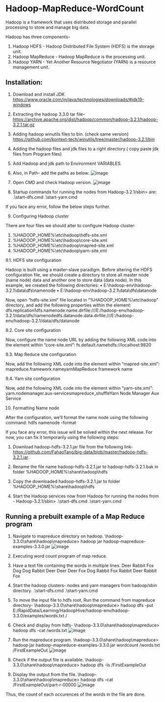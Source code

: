 # Hadoop-MapReduce-WordCount

Hadoop is a framework that uses distributed storage and parallel processing to store and manage big data. 

Hadoop has three components-
1) Hadoop HDFS - Hadoop Distributed File System (HDFS) is the storage unit.
2) Hadoop MapReduce - Hadoop MapReduce is the processing unit.
3) Hadoop YARN - Yet Another Resource Negotiator (YARN) is a resource management unit.

## Installation: 

1.	Download and install JDK 
https://www.oracle.com/in/java/technologies/downloads/#jdk19-windows 

2.	Extracting the hadoop 3.3.0 tar file- 
https://archive.apache.org/dist/hadoop/common/hadoop-3.2.1/hadoop-3.2.1.tar.gz 

3.	Adding hadoop winutils files to bin. (check same version) 
https://github.com/kontext-tech/winutils/tree/master/hadoop-3.2.1/bin 

4.	Adding the hadoop files and jdk files to a right directory.( copy paste jdk files from Program files) 

5.	Add Hadoop and jdk path to Environment VARIABLES.

6.	Also, in Path- add the paths as below:
 ![image](https://user-images.githubusercontent.com/60387180/206688365-2edbdf14-d3a0-405f-b2ec-b479ecb85bff.png)


7.	Open CMD and check Hadoop version.
 ![image](https://user-images.githubusercontent.com/60387180/206688394-82f35016-88fa-43cb-977d-e732e4251b31.png)


8.	Startup commands for running the nodes from Hadoop-3.2.1/sbin> are:
.\start-dfs.cmd 
.\start-yarn.cmd 

If you face any error, follow the below steps further.

9.	 Configuring Hadoop cluster

There are four files we should alter to configure Hadoop cluster:
1.	%HADOOP_HOME%\etc\hadoop\hdfs-site.xml
2.	%HADOOP_HOME%\etc\hadoop\core-site.xml
3.	%HADOOP_HOME%\etc\hadoop\mapred-site.xml
4.	%HADOOP_HOME%\etc\hadoop\yarn-site.xml


9.1. HDFS site configuration

Hadoop is built using a master-slave paradigm. Before altering the HDFS configuration file, we should create a directory to store all master node (name node) data and another one to store data (data node). In this example, we created the following directories:
•	E:\hadoop-env\hadoop-3.2.1\data\dfs\namenode
•	E:\hadoop-env\hadoop-3.2.1\data\dfs\datanode

Now, open “hdfs-site.xml” file located in “%HADOOP_HOME%\etc\hadoop” directory, and add the following properties within the <configuration></configuration> element:
<property><name>dfs.replication</name><value>1</value></property><property><name>dfs.namenode.name.dir</name><value>file:///E:/hadoop-env/hadoop-3.2.1/data/dfs/namenode</value></property><property><name>dfs.datanode.data.dir</name><value>file:///E:/hadoop-env/hadoop-3.2.1/data/dfs/datanode</value></property>


9.2. Core site configuration

Now, configure the name node URL by adding the following XML code into the <configuration></configuration> element within “core-site.xml”:
<property><name>fs.default.name</name><value>hdfs://localhost:9820</value></property>


9.3. Map Reduce site configuration

Now, add the following XML code into the <configuration></configuration> element within “mapred-site.xml”:
<property><name>mapreduce.framework.name</name><value>yarn</value><description>MapReduce framework name</description></property>


9.4. Yarn site configuration

Now, add the following XML code into the <configuration></configuration> element within “yarn-site.xml”:
<property><name>yarn.nodemanager.aux-services</name><value>mapreduce_shuffle</value><description>Yarn Node Manager Aux Service</description></property>


10.	 Formatting Name node

After the configuration, we’ll format the name node using the following command:
hdfs namenode -format

If you face any error, this issue will be solved within the next release. For now, you can fix it temporarily using the following steps:
1.	Download hadoop-hdfs-3.2.1.jar file from the following link- https://github.com/FahaoTang/big-data/blob/master/hadoop-hdfs-3.2.1.jar.
2.	Rename the file name hadoop-hdfs-3.2.1.jar to hadoop-hdfs-3.2.1.bak in folder %HADOOP_HOME%\share\hadoop\hdfs
3.	Copy the downloaded hadoop-hdfs-3.2.1.jar to folder %HADOOP_HOME%\share\hadoop\hdfs

11.	Start the Hadoop services now from Hadoop for running the nodes from -
Hadoop-3.2.1/sbin>
.\start-dfs.cmd 
.\start-yarn.cmd 

## Running a prebuilt example of a Map Reduce program

1.	Navigate to mapreduce directory on hadoop. 
\hadoop-3.3.0\share\hadoop\mapreduce>  hadoop jar hadoop-mapreduce-examples-3.3.0.jar 
![image](https://user-images.githubusercontent.com/60387180/206688605-8993448b-f490-440d-848c-94607033bac4.png)

  
2.	Executing word count program of map reduce. 
3.	Have a text file containing the words in multiple lines. 
Deer Rabbit Fox Dog 
Dog Rabbit Deer 
Deer Deer Fox Dog 
Rabbit Fox Rabbit 
Deer Rabbit Fox 
 
4.	Start the hadoop clusters- nodes and yarn managers from hadoop/sbin directory. 
.\start-dfs.cmd 
.\start-yarn.cmd 
 
5.	To move the input file to hdfs root, Run the command from mapreduce directory- 
\hadoop-3.3.0\share\hadoop\mapreduce> hadoop dfs -put E:/RapidData/Learning/HadoopHive/hadoop-env/hadoop-3.3.0/examples/words.txt / 
 
6.	Check and display from hdfs- 
\hadoop-3.3.0\share\hadoop\mapreduce> hadoop dfs -cat /words.txt 
![image](https://user-images.githubusercontent.com/60387180/206688655-375920ec-bc16-494e-8f6f-b3fdfaa1e78e.png)

  
7.	Run the mapreduce program. 
\hadoop-3.3.0\share\hadoop\mapreduce> hadoop jar hadoop-mapreduce-examples-3.3.0.jar wordcount /words.txt /FirstExampleOut 
  ![image](https://user-images.githubusercontent.com/60387180/206688680-8d69b2ee-28b0-446a-9008-b31ac5dfbe37.png)

8.	Check if the output file is available. 
\hadoop-3.3.0\share\hadoop\mapreduce> hadoop dfs -ls /FirstExampleOut 
  
9.	Display the output from the file. 
\hadoop-3.3.0\share\hadoop\mapreduce> hadoop dfs -cat /FirstExampleOut/part-r-00000 
 ![image](https://user-images.githubusercontent.com/60387180/206688703-5740f322-f0b5-441e-b251-df479162e28d.png)


Thus, the count of each occurences of the words in the file are done.
